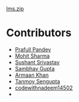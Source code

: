 [lms.zip](https://github.com/prafullpandey614/HactoberFest-2022/files/9689302/lms.zip)
# Contributors

<!-- prettier-ignore-start -->
- [Prafull Pandey](https://github.com/prafullpandey614)
- [Mohit Sharma](https://github.com/mohitsharma614)
- [Sushant Srivastav](https://github.com/conquerorsushant)
- [Sambhav Gupta](https://github.com/sambhavgupta0705)
- [Armaan Khan](https://github.com/AkP2809)
- [Tanmoy Sengupta](https://github.com/TSG405)
- [codewithnadeem14502](https://github.com/codewithnadeem14502)
- <!-- prettier-ignore-end -->
